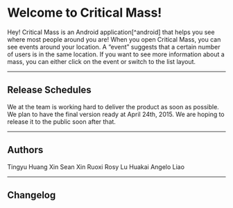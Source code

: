 Welcome to Critical Mass!
===================


Hey! Critical Mass is an Android application[^android] that helps you see where most people around you are! When you open Critical Mass, you can see events around your location. A “event” suggests that a certain number of users is in the same location. If you want to see more information about a mass, you can either click on the event or switch to the list layout. 


----------

Release Schedules
-------------


We at the team is working hard to deliver the product as soon as possible. We plan to have the final version ready at April 24th, 2015. We are hoping to release it to the public soon after that. 

----------

Authors
-------------

Tingyu Huang
Xin Sean Xin
Ruoxi Rosy Lu
Huakai Angelo Liao


----------

Changelog 
-------------




